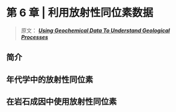 # 第 6 章 | 利用放射性同位素数据

> 原文： [**_Using Geochemical Data To Understand Geological Processes_**](https://doi.org/10.1017/9781108777834 "利用地化数据原文链接")

## 简介

## 年代学中的放射性同位素

## 在岩石成因中使用放射性同位素
